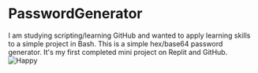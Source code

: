 # PasswordGenerator

I am studying scripting/learning GitHub and wanted to apply learning skills to a simple project in Bash. This is a simple hex/base64 password generator.
It's my first completed mini project on Replit and GitHub.
![Happy](https://user-images.githubusercontent.com/96833570/161858179-da0d200e-afbe-4bb9-8ac4-fa211e67317a.png)
